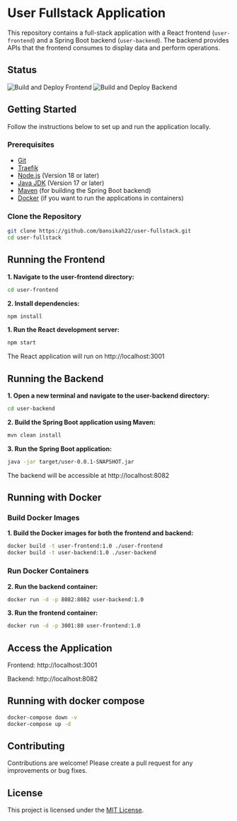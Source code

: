 # User Fullstack Application

This repository contains a full-stack application with a React frontend (`user-frontend`) and a Spring Boot backend (`user-backend`). The backend provides APIs that the frontend consumes to display data and perform operations.
## Status
![Build and Deploy Frontend](https://github.com/bansikah22/user-fullstack/actions/workflows/frontend.yml/badge.svg)
![Build and Deploy Backend](https://github.com/bansikah22/user-fullstack/actions/workflows/backend.yml/badge.svg)


## Getting Started

Follow the instructions below to set up and run the application locally.

### Prerequisites

- [Git](https://git-scm.com/)
- [Traefik](https://doc.traefik.io/)
- [Node.js](https://nodejs.org/) (Version 18 or later)
- [Java JDK](https://www.oracle.com/java/technologies/javase-downloads.html) (Version 17 or later)
- [Maven](https://maven.apache.org/) (for building the Spring Boot backend)
- [Docker](https://www.docker.com/) (if you want to run the applications in containers)

### Clone the Repository

```bash
git clone https://github.com/bansikah22/user-fullstack.git
cd user-fullstack
```
## Running the Frontend
**1. Navigate to the user-frontend directory:**

```bash
cd user-frontend
```
**2. Install dependencies:**
```bash
npm install
```
**1. Run the React development server:**

```bash
npm start
```
The React application will run on http://localhost:3001

## Running the Backend
**1. Open a new terminal and navigate to the user-backend directory:**

```bash
cd user-backend
```
**2. Build the Spring Boot application using Maven:**

```bash
mvn clean install
```
**3. Run the Spring Boot application:**

```bash
java -jar target/user-0.0.1-SNAPSHOT.jar
```
The backend will be accessible at http://localhost:8082

## Running with Docker
### Build Docker Images
**1. Build the Docker images for both the frontend and backend:**

```bash
docker build -t user-frontend:1.0 ./user-frontend
docker build -t user-backend:1.0 ./user-backend
```
### Run Docker Containers
**2. Run the backend container:**

```bash
docker run -d -p 8082:8082 user-backend:1.0
```
**3. Run the frontend container:**

```bash
docker run -d -p 3001:80 user-frontend:1.0
```
## Access the Application
Frontend: http://localhost:3001

Backend: http://localhost:8082


## Running with docker compose
```bash
docker-compose down -v
docker-compose up -d
```

## Contributing
Contributions are welcome! Please create a pull request for any improvements or bug fixes.

## License
This project is licensed under the [MIT License](./LICENSE).
